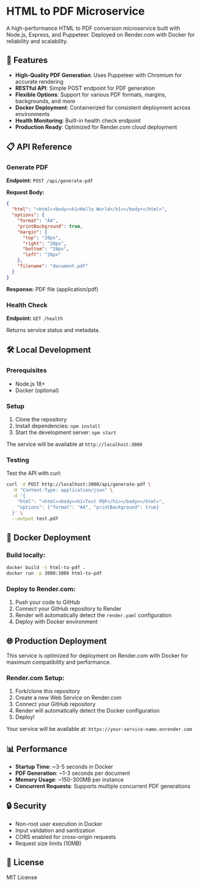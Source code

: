 # HTML to PDF Microservice

A high-performance HTML to PDF conversion microservice built with Node.js, Express, and Puppeteer. Deployed on Render.com with Docker for reliability and scalability.

## 🚀 Features

- **High-Quality PDF Generation**: Uses Puppeteer with Chromium for accurate rendering
- **RESTful API**: Simple POST endpoint for PDF generation  
- **Flexible Options**: Support for various PDF formats, margins, backgrounds, and more
- **Docker Deployment**: Containerized for consistent deployment across environments
- **Health Monitoring**: Built-in health check endpoint
- **Production Ready**: Optimized for Render.com cloud deployment

## 📋 API Reference

### Generate PDF

**Endpoint:** `POST /api/generate-pdf`

**Request Body:**
```json
{
  "html": "<html><body><h1>Hello World</h1></body></html>",
  "options": {
    "format": "A4",
    "printBackground": true,
    "margin": {
      "top": "20px",
      "right": "20px", 
      "bottom": "20px",
      "left": "20px"
    },
    "filename": "document.pdf"
  }
}
```

**Response:** PDF file (application/pdf)

### Health Check

**Endpoint:** `GET /health`

Returns service status and metadata.

## 🛠️ Local Development

### Prerequisites

- Node.js 18+
- Docker (optional)

### Setup

1. Clone the repository
2. Install dependencies: `npm install`
3. Start the development server: `npm start`

The service will be available at `http://localhost:3000`

### Testing

Test the API with curl:

```bash
curl -X POST http://localhost:3000/api/generate-pdf \
  -H "Content-Type: application/json" \
  -d '{
    "html": "<html><body><h1>Test PDF</h1></body></html>",
    "options": {"format": "A4", "printBackground": true}
  }' \
  --output test.pdf
```

## 🐳 Docker Deployment

### Build locally:

```bash
docker build -t html-to-pdf .
docker run -p 3000:3000 html-to-pdf
```

### Deploy to Render.com:

1. Push your code to GitHub
2. Connect your GitHub repository to Render
3. Render will automatically detect the `render.yaml` configuration
4. Deploy with Docker environment

## 🌐 Production Deployment

This service is optimized for deployment on Render.com with Docker for maximum compatibility and performance.

### Render.com Setup:

1. Fork/clone this repository
2. Create a new Web Service on Render.com
3. Connect your GitHub repository
4. Render will automatically detect the Docker configuration
5. Deploy!

Your service will be available at: `https://your-service-name.onrender.com`

## 📊 Performance

- **Startup Time**: ~3-5 seconds in Docker
- **PDF Generation**: ~1-3 seconds per document  
- **Memory Usage**: ~150-300MB per instance
- **Concurrent Requests**: Supports multiple concurrent PDF generations

## 🔒 Security

- Non-root user execution in Docker
- Input validation and sanitization
- CORS enabled for cross-origin requests
- Request size limits (10MB)

## 📝 License

MIT License
